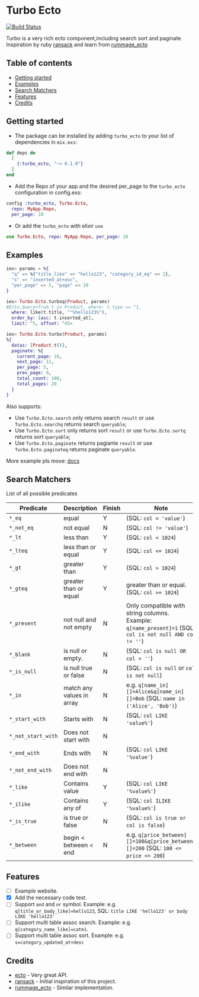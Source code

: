 
# Turbo Ecto

[![Build Status](https://travis-ci.org/zven21/turbo_ecto.svg?branch=master)](https://travis-ci.org/zven21/turbo_ecto)

Turbo is a very rich ecto component,including search sort and paginate. Inspiration by ruby [ransack](https://github.com/activerecord-hackery/ransack) and learn from [rummage_ecto](https://github.com/aditya7iyengar/rummage_ecto)

## Table of contents

* [Getting started](#getting-started)
* [Examples](#examples)
* [Search Matchers](#search-matchers)
* [Features](#features)
* [Credits](#credits)

## Getting started

* The package can be installed by adding `turbo_ecto` to your list of dependencies in `mix.exs`:

```elixir
def deps do
  [
    {:turbo_ecto, "~> 0.1.0"}
  ]
end
```

* Add the Repo of your app and the desired per_page to the `turbo_ecto` configuration in config.exs:

```elixir
config :turbo_ecto, Turbo.Ecto,
  repo: MyApp.Repo,
  per_page: 10
```

* Or add the `turbo_ecto` with elixir `use`

```elixir
use Turbo.Ecto, repo: MyApp.Repo, per_page: 10
```

## Examples

```elixir
iex> params = %{
  "q" => %{"title_like" => "hello123", "category_id_eq" => 1},
  "s" => "inserted_at+asc",
  "per_page" => 5, "page" => 10
}

iex> Turbo.Ecto.turboq(Product, params)
#Ecto.Query<from t in Product, where: t.type == ^1,
  where: like(t.title, ^"%hello123%"),
  order_by: [asc: t.inserted_at],
  limit: ^5, offset: ^45>

iex> Turbo.Ecto.turbo(Product, params)
%{
  datas: [Product.t()],
  paginate: %{
    current_page: 10,
    next_page: 11,
    per_page: 5,
    prev_page: 9,
    total_count: 100,
    total_pages: 20
  }
}

```

Also supports:

* Use `Turbo.Ecto.search` only returns search `result` or use `Turbo.Ecto.searchq` returns search `queryable`;
* Use `Turbo.Ecto.sort` only returns sort `result` or use `Turbo.Ecto.sortq` returns sort `queryable`;
* Use `Turbo.Ecto.paginate` returns pagiante `result` or use `Turbo.Ecto.paginateq` returns paginate `queryable`.

More example pls move: [docs](https://hexdocs.pm/turbo_ecto/api-reference.html)

## Search Matchers

List of all possible predicates

| Predicate | Description | Finish | Note
| ------------- | ------------- |-------- |-------- |
| `*_eq`  | equal  | Y | (SQL: `col = 'value'`) |
| `*_not_eq` | not equal | N | (SQL: `col != 'value'`) |
| `*_lt` | less than | Y | (SQL: `col < 1024`) |
| `*_lteq` | less than or equal | Y |  (SQL: `col <= 1024`) |
| `*_gt` | greater than | Y | (SQL: `col > 1024`) |
| `*_gteq` | greater than or equal | Y | greater than or equal. (SQL: `col >= 1024`) |
| `*_present` | not null and not empty | N | Only compatible with string columns. Example: `q[name_present]=1` (SQL: `col is not null AND col != ''`) |
| `*_blank` | is null or empty. | N | (SQL: `col is null OR col = ''`) |
| `*_is_null` | is null true or false | N | (SQL: `col is null` or `col is not null`) |
| `*_in` | match any values in array | N | e.g. `q[name_in][]=Alice&q[name_in][]=Bob` (SQL: `name in ('Alice', 'Bob')`)|
| `*_start_with` | Starts with | N | (SQL: `col LIKE 'value%'`) |
| `*_not_start_with` | Does not start with | N | |
| `*_end_with` | Ends with | N | (SQL: `col LIKE '%value'`)|
| `*_not_end_with` | Does not end with | N | |
| `*_like` | Contains value | Y | (SQL: `col LIKE '%value%'`) |
| `*_ilike` | Contains any of | Y | (SQL: `col ILIKE '%value%'`) |
| `*_is_true` | is true or false | N | (SQL: `col is true or col is false`) |
| `*_between`| begin < between < end | N | e.g. `q[price_between][]=100&q[price_between][]=200` (SQL: `100 <= price <= 200`) |

## Features

* [ ] Example website.
* [x] Add the necessary code test.
* [ ] Support `and` and `or` symbol. Example: e.g. `q[title_or_body_like]=hello123`, SQL: `title LIKE 'hello123' or body LIKE 'hello123'`
* [ ] Support multi table assoc search. Example: e.g. `q[category_name_like]=cate1`.
* [ ] Support multi table assoc sort. Example: e.g. `s=category_updated_at+desc`

## Credits

* [ecto](https://github.com/elixir-ecto/ecto) - Very great API.
* [ransack](https://github.com/activerecord-hackery/ransack) - Initial inspiration of this project.
* [rummage_ecto](https://github.com/aditya7iyengar/rummage_ecto) - Similar implementation.
